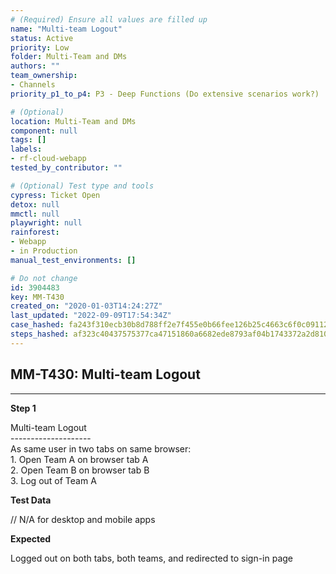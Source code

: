 ```yaml
---
# (Required) Ensure all values are filled up
name: "Multi-team Logout"
status: Active
priority: Low
folder: Multi-Team and DMs
authors: ""
team_ownership:
- Channels
priority_p1_to_p4: P3 - Deep Functions (Do extensive scenarios work?)

# (Optional)
location: Multi-Team and DMs
component: null
tags: []
labels:
- rf-cloud-webapp
tested_by_contributor: ""

# (Optional) Test type and tools
cypress: Ticket Open
detox: null
mmctl: null
playwright: null
rainforest:
- Webapp
- in Production
manual_test_environments: []

# Do not change
id: 3904483
key: MM-T430
created_on: "2020-01-03T14:24:27Z"
last_updated: "2022-09-09T17:54:34Z"
case_hashed: fa243f310ecb30b8d788ff2e7f455e0b66fee126b25c4663c6f0c091122f0bf323418707b6a2e40e3d4c916e3df2e01e
steps_hashed: af323c40437575377ca47151860a6682ede8793af04b1743372a2d8105e9f2890793d08580716a1671760eb71ad78ef1
---
```


<!-- (Auto-generated) Based on frontmatter's "key" and "name" -->

## MM-T430: Multi-team Logout

---

**Step 1**

Multi-team Logout\
\--------------------\
As same user in two tabs on same browser:\
1\. Open Team A on browser tab A\
2\. Open Team B on browser tab B\
3\. Log out of Team A

**Test Data**

// N/A for desktop and mobile apps

**Expected**

Logged out on both tabs, both teams, and redirected to sign-in page
